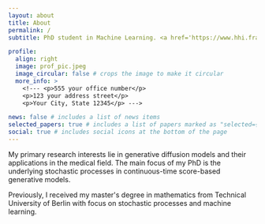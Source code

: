 ```yaml
---
layout: about
title: About
permalink: /
subtitle: PhD student in Machine Learning. <a href='https://www.hhi.fraunhofer.de/en/departments/ai.html'> Department of Artifical Intelligence at Fraunhofer HHI</a>.

profile:
  align: right
  image: prof_pic.jpeg
  image_circular: false # crops the image to make it circular
  more_info: >
    <!--- <p>555 your office number</p>
    <p>123 your address street</p>
    <p>Your City, State 12345</p> --->

news: false # includes a list of news items
selected_papers: true # includes a list of papers marked as "selected={true}"
social: true # includes social icons at the bottom of the page
---
```


My primary research interests lie in generative diffusion models and their applications in the medical field. The main focus of my PhD is the underlying stochastic processes in continuous-time score-based generative models.

Previously, I received my master's degree in mathematics from Technical University of Berlin with focus on stochastic processes and machine learning.

